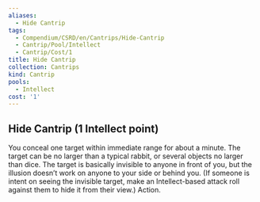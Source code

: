 ```yaml
---
aliases:
  - Hide Cantrip
tags:
  - Compendium/CSRD/en/Cantrips/Hide-Cantrip
  - Cantrip/Pool/Intellect
  - Cantrip/Cost/1
title: Hide Cantrip
collection: Cantrips
kind: Cantrip
pools:
  - Intellect
cost: '1'
---
```

## Hide Cantrip (1 Intellect point)  
You conceal one target within immediate range for about a minute. The target can be no larger than a typical rabbit, or several objects no larger than dice. The target is basically invisible to anyone in front of you, but the illusion doesn’t work on anyone to your side or behind you. (If someone is intent on seeing the invisible target, make an Intellect-based attack roll against them to hide it from their view.) Action.   
